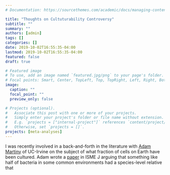 ```yaml
---
# Documentation: https://sourcethemes.com/academic/docs/managing-content/

title: "Thoughts on Cultuturability Controversy"
subtitle: ""
summary: ""
authors: [admin]
tags: []
categories: []
date: 2019-10-02T16:55:35-04:00
lastmod: 2019-10-02T16:55:35-04:00
featured: false
draft: true

# Featured image
# To use, add an image named `featured.jpg/png` to your page's folder.
# Focal points: Smart, Center, TopLeft, Top, TopRight, Left, Right, BottomLeft, Bottom, BottomRight.
image:
  caption: ""
  focal_point: ""
  preview_only: false

# Projects (optional).
#   Associate this post with one or more of your projects.
#   Simply enter your project's folder or file name without extension.
#   E.g. `projects = ["internal-project"]` references `content/project/deep-learning/index.md`.
#   Otherwise, set `projects = []`.
projects: [meta-analyses]
---
```


I was recently involved in a back-and-forth in the literature with [Adam Martiny](https://www.ess.uci.edu/group/amartiny/home) of UC-Irvine on the subject of what fraction of cells on Earth have been cultured. Adam wrote a [paper](https://www.nature.com/articles/s41396-019-0410-3) in ISME J arguing that something like half of bacteria in some common environments had a species-level relative that 